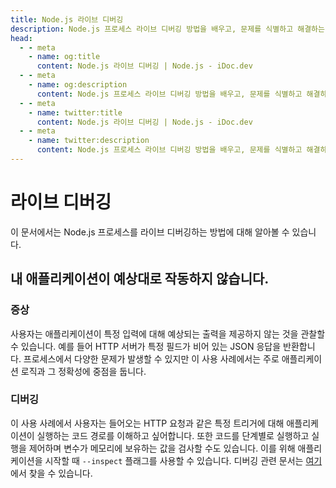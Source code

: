 ```yaml
---
title: Node.js 라이브 디버깅
description: Node.js 프로세스 라이브 디버깅 방법을 배우고, 문제를 식별하고 해결하는 방법을 확인합니다.
head:
  - - meta
    - name: og:title
      content: Node.js 라이브 디버깅 | Node.js - iDoc.dev
  - - meta
    - name: og:description
      content: Node.js 프로세스 라이브 디버깅 방법을 배우고, 문제를 식별하고 해결하는 방법을 확인합니다.
  - - meta
    - name: twitter:title
      content: Node.js 라이브 디버깅 | Node.js - iDoc.dev
  - - meta
    - name: twitter:description
      content: Node.js 프로세스 라이브 디버깅 방법을 배우고, 문제를 식별하고 해결하는 방법을 확인합니다.
---
```



# 라이브 디버깅

이 문서에서는 Node.js 프로세스를 라이브 디버깅하는 방법에 대해 알아볼 수 있습니다.

## 내 애플리케이션이 예상대로 작동하지 않습니다.

### 증상

사용자는 애플리케이션이 특정 입력에 대해 예상되는 출력을 제공하지 않는 것을 관찰할 수 있습니다. 예를 들어 HTTP 서버가 특정 필드가 비어 있는 JSON 응답을 반환합니다. 프로세스에서 다양한 문제가 발생할 수 있지만 이 사용 사례에서는 주로 애플리케이션 로직과 그 정확성에 중점을 둡니다.

### 디버깅

이 사용 사례에서 사용자는 들어오는 HTTP 요청과 같은 특정 트리거에 대해 애플리케이션이 실행하는 코드 경로를 이해하고 싶어합니다. 또한 코드를 단계별로 실행하고 실행을 제어하며 변수가 메모리에 보유하는 값을 검사할 수도 있습니다. 이를 위해 애플리케이션을 시작할 때 `--inspect` 플래그를 사용할 수 있습니다. 디버깅 관련 문서는 [여기](/ko/nodejs/guide/debugging-nodejs)에서 찾을 수 있습니다.

